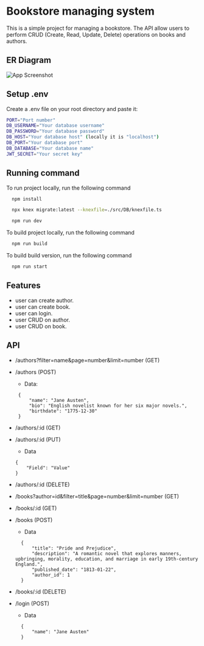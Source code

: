 # Bookstore managing system
This is a simple project for managing a bookstore.
The API allow users to perform CRUD (Create, Read, Update, Delete) operations on books and authors.

## ER Diagram

![App Screenshot](https://i.ibb.co.com/JWtttRJz/Screenshot-2025-04-29-232028.png)


## Setup .env

Create a .env file on your root directory and paste it:
```bash
PORT="Port number"
DB_USERNAME="Your database username"
DB_PASSWORD="Your database password"
DB_HOST="Your database host" (locally it is "localhost")
DB_PORT="Your database port"
DB_DATABASE="Your database name"
JWT_SECRET="Your secret key"
```

## Running command

To run project locally, run the following command

```bash
  npm install
```

```bash
  npx knex migrate:latest --knexfile=./src/DB/knexfile.ts
```

```bash
  npm run dev
```

To build project locally, run the following command

```bash
  npm run build
```

To build build version, run the following command

```bash
  npm run start
```





## Features

- user can create author.
- user can create book.
- user can login.
- user CRUD on author.
- user CRUD on book.

## API
- /authors?filter=name&page=number&limit=number (GET)

- /authors (POST)
  - Data:
   ```
    {
        "name": "Jane Austen",
        "bio": "English novelist known for her six major novels.",
        "birthdate": "1775-12-30"
    }
- /authors/:id (GET)

- /authors/:id (PUT)
    - Data
    ```
    {
        "Field": "Value"
    }   
- /authors/:id (DELETE)

- /books?author=id&filter=title&page=number&limit=number (GET) 

- /books/:id (GET) 

- /books (POST) 
  - Data
  ```
    {
        "title": "Pride and Prejudice",
        "description": "A romantic novel that explores manners, upbringing, morality, education, and marriage in early 19th-century England.",
        "published_date": "1813-01-22",
        "author_id": 1
    }
  ```
- /books/:id (DELETE)    

- /login (POST)
  - Data
  ```
    {
        "name": "Jane Austen"
    }
  ```



